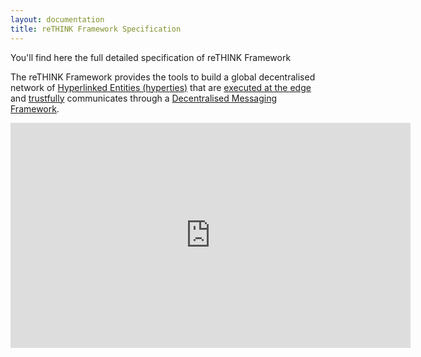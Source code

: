 ```yaml
---
layout: documentation
title: reTHINK Framework Specification
---
```


<p></p>
<p></p>

You'll find here the full detailed specification of reTHINK Framework

The reTHINK Framework provides the tools to build a global decentralised network of [Hyperlinked Entities (hyperties)](concepts/hyperty.md) that are [executed at the edge](../specs/runtime/readme/) and [trustfully](concepts/decentralized-trust.md) communicates through a [Decentralised Messaging Framework](concepts/decentralized-messaging).

<iframe width="640" height="360" src="https://www.youtube.com/embed/8H57GIBs31o" frameborder="0" allowfullscreen></iframe>
